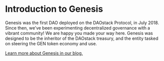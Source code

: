 # Introduction to Genesis

Genesis was the first DAO deployed on the DAOstack Protocol, in July 2018. Since then, we’ve been experimenting decentralized governance with a vibrant community! We are happy you made your way here. Genesis was designed to be the inheritor of the DAOstack treasury, and the entity tasked on steering the GEN token economy and use.

[Learn more about Genesis in our blog. ](https://medium.com/daostack/tagged/genesis-dao)

